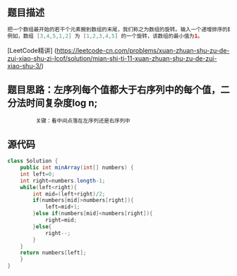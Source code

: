 ## 题目描述
```java
把一个数组最开始的若干个元素搬到数组的末尾，我们称之为数组的旋转。输入一个递增排序的数组的一个旋转，输出旋转数组的最小元素。
例如，数组 [3,4,5,1,2] 为 [1,2,3,4,5] 的一个旋转，该数组的最小值为1。 
```
[LeetCode精讲] (https://leetcode-cn.com/problems/xuan-zhuan-shu-zu-de-zui-xiao-shu-zi-lcof/solution/mian-shi-ti-11-xuan-zhuan-shu-zu-de-zui-xiao-shu-3/)
## 题目思路：左序列每个值都大于右序列中的每个值，二分法时间复杂度log n;
             关键：看中间点落在左序列还是右序列中
            

## 源代码
```java
class Solution {
    public int minArray(int[] numbers) {
    int left=0;
    int right=numbers.length-1;
    while(left<right){
        int mid=(left+right)/2;
        if(numbers[mid]>numbers[right]){
            left=mid+1;
        }else if(numbers[mid]<numbers[right]){
            right=mid;
        }else{
            right--;
        }
    }
    return numbers[left];
    }
}
```

